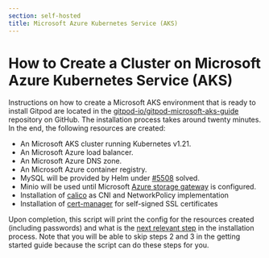 ```yaml
---
section: self-hosted
title: Microsoft Azure Kubernetes Service (AKS)
---
```


<script context="module">
  export const prerender = true;
</script>

# How to Create a Cluster on Microsoft Azure Kubernetes Service (AKS)

Instructions on how to create a Microsoft AKS environment that is ready to install Gitpod are located in the [gitpod-io/gitpod-microsoft-aks-guide](https://github.com/gitpod-io/gitpod-microsoft-aks-guide) repository on GitHub. The installation process takes around twenty minutes. In the end, the following resources are created:

- An Microsoft AKS cluster running Kubernetes v1.21.
- An Microsoft Azure load balancer.
- An Microsoft Azure DNS zone.
- An Microsoft Azure container registry.
- MySQL will be provided by Helm under [#5508](https://github.com/gitpod-io/gitpod/issues/5508) solved.
- Minio will be used until Microsoft [Azure storage gateway](https://github.com/gitpod-io/gitpod-azure-aks-guide/issues/1) is configured.
- Installation of [calico](https://docs.projectcalico.org) as CNI and NetworkPolicy implementation
- Installation of [cert-manager](https://cert-manager.io/) for self-signed SSL certificates

Upon completion, this script will print the config for the resources created (including passwords) and what is the [next relevant step](../installing-gitpod#install-gitpod) in the installation process. Note that you will be able to skip steps 2 and 3 in the getting started guide because the script can do these steps for you.
